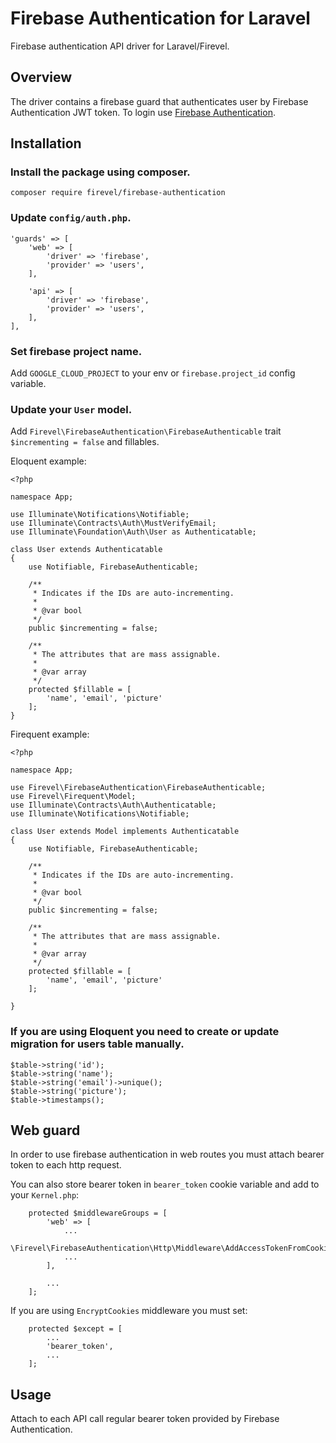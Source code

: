 # Firebase Authentication for Laravel

Firebase authentication API driver for Laravel/Firevel.

## Overview

The driver contains a firebase guard that authenticates user by Firebase Authentication JWT token. To login use [Firebase Authentication](https://firebase.google.com/docs/auth/web/firebaseui).

## Installation

### Install the package using composer.
```
composer require firevel/firebase-authentication
```

### Update `config/auth.php`.
```
'guards' => [
    'web' => [
        'driver' => 'firebase',
        'provider' => 'users',
    ],

    'api' => [
        'driver' => 'firebase',
        'provider' => 'users',
    ],
],
```
### Set firebase project name.
Add `GOOGLE_CLOUD_PROJECT` to your env or `firebase.project_id` config variable.

### Update your `User` model.
Add `Firevel\FirebaseAuthentication\FirebaseAuthenticable` trait `$incrementing = false` and fillables.


Eloquent example:
```
<?php

namespace App;

use Illuminate\Notifications\Notifiable;
use Illuminate\Contracts\Auth\MustVerifyEmail;
use Illuminate\Foundation\Auth\User as Authenticatable;

class User extends Authenticatable
{
    use Notifiable, FirebaseAuthenticable;

    /**
     * Indicates if the IDs are auto-incrementing.
     *
     * @var bool
     */
    public $incrementing = false;

    /**
     * The attributes that are mass assignable.
     *
     * @var array
     */
    protected $fillable = [
        'name', 'email', 'picture'
    ];
}

```
Firequent example:
```
<?php

namespace App;

use Firevel\FirebaseAuthentication\FirebaseAuthenticable;
use Firevel\Firequent\Model;
use Illuminate\Contracts\Auth\Authenticatable;
use Illuminate\Notifications\Notifiable;

class User extends Model implements Authenticatable
{
    use Notifiable, FirebaseAuthenticable;

    /**
     * Indicates if the IDs are auto-incrementing.
     *
     * @var bool
     */
    public $incrementing = false;

    /**
     * The attributes that are mass assignable.
     *
     * @var array
     */
    protected $fillable = [
        'name', 'email', 'picture'
    ];

}

```

### If you are using Eloquent you need to create or update migration for users table manually.
```
$table->string('id');
$table->string('name');
$table->string('email')->unique();
$table->string('picture');
$table->timestamps();
```

## Web guard

In order to use firebase authentication in web routes you must attach bearer token to each http request.

You can also store bearer token in `bearer_token` cookie variable and add to your `Kernel.php`:
```
    protected $middlewareGroups = [
        'web' => [
            ...
            \Firevel\FirebaseAuthentication\Http\Middleware\AddAccessTokenFromCookie::class,
            ...
        ],

        ...
    ];
```

If you are using `EncryptCookies` middleware you must set:

```
    protected $except = [
        ...
        'bearer_token',
        ...
    ];
```

## Usage

Attach to each API call regular bearer token provided by Firebase Authentication.
